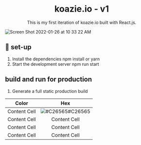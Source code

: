 <h1 align="center"> koazie.io - v1 </h1>

<p align="center">
  This is my first iteration of koazie.io built with React.js.

<p align="center">

  ![Screen Shot 2022-01-26 at 10 33 22 AM](https://user-images.githubusercontent.com/51058620/151194042-68f694ba-ae9f-4886-bb3d-95f3641f6389.png)

  
  ## 🧰 set-up
  
  1. Install the dependencies
    npm install or yarn
  2. Start the development server
    npm run start
  
  ## build and run for production
   1. Generate a full static production build
  
  
  Color | Hex 
:-------------: | :-------------:
Content Cell  | ![#C26565](https://via.placeholder.com/10/C26565/000000?text=+)#C26565
Content Cell  | Content Cell
Content Cell  | Content Cell
Content Cell  | Content Cell
